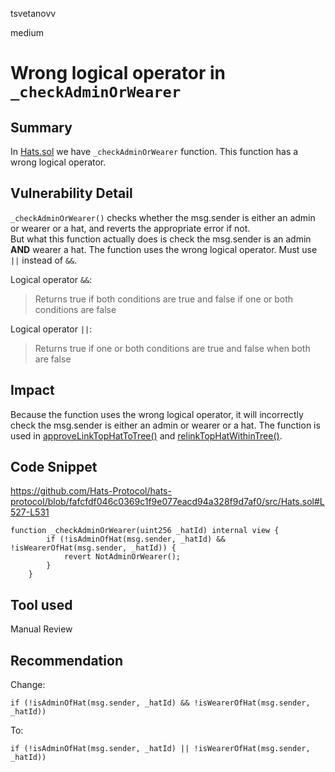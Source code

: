 tsvetanovv

medium

# Wrong logical operator in `_checkAdminOrWearer`

## Summary
In [Hats.sol](https://github.com/Hats-Protocol/hats-protocol/blob/fafcfdf046c0369c1f9e077eacd94a328f9d7af0/src/Hats.sol#L527) we have `_checkAdminOrWearer` function. This function has a wrong logical operator.

## Vulnerability Detail
`_checkAdminOrWearer()` checks whether the msg.sender is either an admin or wearer or a hat, and reverts the appropriate error if not.  
But what this function actually does is check the msg.sender is an admin **AND** wearer a hat. The function uses the wrong logical operator. Must use `||` instead of `&&`.

Logical operator `&&`:
>  Returns true if both conditions are true and false if one or both conditions are false

Logical operator `||`:
> Returns true if one or both conditions are true and false when both are false

## Impact
Because the function uses the wrong logical operator, it will incorrectly check the msg.sender is either an admin or wearer or a hat. The function is used in [approveLinkTopHatToTree()](https://github.com/Hats-Protocol/hats-protocol/blob/fafcfdf046c0369c1f9e077eacd94a328f9d7af0/src/Hats.sol#L709) and [relinkTopHatWithinTree()](https://github.com/Hats-Protocol/hats-protocol/blob/fafcfdf046c0369c1f9e077eacd94a328f9d7af0/src/Hats.sol#L750).

## Code Snippet
https://github.com/Hats-Protocol/hats-protocol/blob/fafcfdf046c0369c1f9e077eacd94a328f9d7af0/src/Hats.sol#L527-L531
```solidity
function _checkAdminOrWearer(uint256 _hatId) internal view {
        if (!isAdminOfHat(msg.sender, _hatId) && !isWearerOfHat(msg.sender, _hatId)) { 
            revert NotAdminOrWearer();
        }
    }
```

## Tool used

Manual Review

## Recommendation

Change: 
```solidity
if (!isAdminOfHat(msg.sender, _hatId) && !isWearerOfHat(msg.sender, _hatId))
```
To:
```solidity
if (!isAdminOfHat(msg.sender, _hatId) || !isWearerOfHat(msg.sender, _hatId))
```